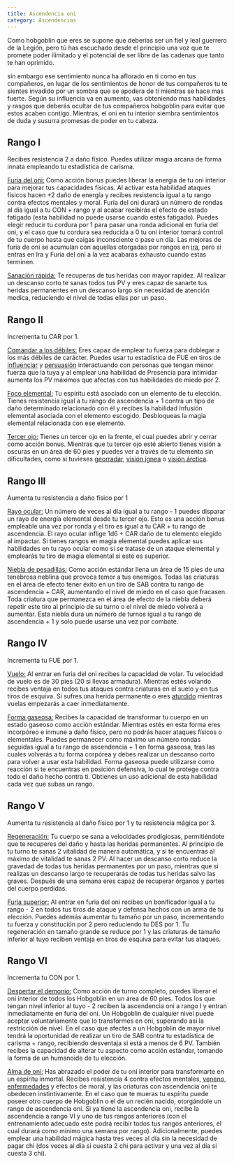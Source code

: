 ```yaml
---
title: Ascendencia oni
category: Ascendencias
---
```


Como hobgoblin que eres se supone que deberías ser un fiel y leal guerrero de la Legión, pero tú has escuchado desde el principio una voz que te promete poder ilimitado y el potencial de ser libre de las cadenas que tanto te han oprimido. 

sin embargo ese sentimiento nunca ha aflorado en ti como en tus compañeros, en lugar de los sentimientos de honor de tus compañeros tu te sientes invadido por un sombra que se apodera de ti mientras se hace mas fuerte. Según su influencia va en aumento, vas obteniendo mas habilidades y rasgos que deberás ocultar de tus compañeros hobgoblin para evitar que estos acaben contigo. Mientras, el oni en tu interior siembra sentimientos de duda y susurra promesas de poder en tu cabeza.

## Rango I

Recibes resistencia 2 a daño físico. Puedes utilizar magia arcana de forma innata empleando tu estadística de carisma.

<u>Furia del oni:</u> Como acción bonus puedes liberar la energía de tu oni interior para mejorar tus capacidades físicas. Al activar esta habilidad ataques físicos hacen +2 daño de energía y recibes resistencia igual a tu rango contra efectos mentales y moral. Furia del oni durará un número de rondas al día igual a tu CON + rango y al acabar recibirás el efecto de estado fatigado (esta habilidad no puede usarse cuando estés fatigado). Puedes elegir reducir tu cordura por 1 para pasar una ronda adicional en furia del oni, y el caso que tu cordura sea reducida a 0 tu oni interior tomará control de tu cuerpo hasta que caigas inconsciente o pase un día. Las mejoras de furia de oni se acumulan con aquellas otorgadas por rangos en [ira](https://raldamain.com/rules/Rangos/Combate/ira.html), pero si entras en Ira y Furia del oni a la vez acabarás exhausto cuando estas terminen.

<u>Sanación rápida:</u> Te recuperas de tus heridas con mayor rapidez. Al realizar un descanso corto te sanas todos tus PV y eres capaz de sanarte tus heridas permanentes en un descanso largo sin necesidad de atención medica, reduciendo el nivel de todas ellas por un paso.

## Rango II

Incrementa tu CAR por 1.

<u>Comandar a los débiles:</u> Eres capaz de emplear tu fuerza para doblegar a los más débiles de carácter. Puedes usar tu estadística de FUE en tiros de [influenciar](https://raldamain.com/rules/Rangos/Social/influenciar.html) y [persuasión](https://raldamain.com/rules/Crear%20personajes/talentos.html) interactuando con personas que tengan menor fuerza que la tuya y al emplear una habilidad de Presencia para intimidar aumenta los PV máximos que afectas con tus habilidades de miedo por 2.

<u>Foco elemental:</u> Tu espíritu está asociado con un elemento de tu elección. Tienes resistencia igual a tu rango de ascendencia + 1 contra un tipo de daño determinado relacionado con él y recibes la habilidad Infusión elemental asociada con el elemento escogido. Desbloqueas la magia elemental relacionada con ese elemento.

<u>Tercer ojo:</u> Tienes un tercer ojo en la frente, el cual puedes abrir y cerrar como acción bonus. Mientras que tu tercer ojo esté abierto tienes visión a oscuras en un área de 60 pies y puedes ver a través de tu elemento sin dificultades, como si tuvieses [georradar](https://raldamain.com/rules/Rangos/Ascendencias/ascendencia%20de%20tierra.html#rango-ii), [visión ígnea](https://raldamain.com/rules/Rangos/Ascendencias/ascendencia%20de%20fuego.html#rango-ii) o [visión árctica](https://raldamain.com/rules/Rangos/Ascendencias/ascendencia%20boreal.html#rango-ii).

## Rango III

Aumenta tu resistencia a daño físico por 1

<u>Rayo ocular:</u> Un número de veces al día igual a tu rango - 1 puedes disparar un rayo de energía elemental desde tu tercer ojo. Esto es una acción bonus empleable una vez por ronda y el tiro es igual a tu CAR +  tu rango de ascendencia. El rayo ocular inflige 1d6 + CAR daño de tu elemento elegido al impactar. Si tienes rangos en magia elemental puedes aplicar sus habilidades en tu rayo ocular como si se tratase de un ataque elemental y emplearás tu tiro de magia elemental si este es superior.

<u>Niebla de pesadillas:</u> Como acción estándar llena un área de 15 pies de una tenebrosa neblina que provoca temor a tus enemigos. Todas las criaturas en el área de efecto tener éxito en un tiro de SAB contra tu rango de ascendencia + CAR, aumentando el nivel de miedo en el caso que fracasen. Toda criatura que permanezca en el área de efecto de la niebla deberá repetir este tiro al principio de su turno o el nivel de miedo volverá a aumentar. Esta niebla dura un número de turnos igual a tu rango de ascendencia + 1 y solo puede usarse una vez por combate.

## Rango IV

Incrementa tu FUE por 1.

<u>Vuelo:</u> Al entrar en furia del oni recibes la capacidad de volar. Tu velocidad de vuelo es de 30 pies (20 si llevas armadura). Mientras estés volando recibes ventaja en todos tus ataques contra criaturas en el suelo y en tus tiros de esquiva. Si sufres una herida permanente o eres [aturdido](https://raldamain.com/rules/Reglas%20principales/Efectos%20de%20estado.html#aturdida) mientras vuelas empezarás a caer inmediatamente.

<u>Forma gaseosa:</u> Recibes la capacidad de transformar tu cuerpo en un estado gaseoso como acción estándar. Mientras estés en esta forma eres incorpóreo e inmune a daño físico, pero no podrás hacer ataques físicos o elementales. Puedes permanecer como máximo un número rondas seguidas igual a tu rango de ascendencia + 1 en forma gaseosa, tras las cuales volverás a tu forma corpórea y debes realizar un descanso corto para volver a usar esta habilidad. Forma gaseosa puede utilizarse como reacción si te encuentras en posición defensiva, lo cual te protege contra todo el daño hecho contra ti. Obtienes un uso adicional de esta habilidad cada vez que subas un rango.

## Rango V

Aumenta tu resistencia al daño físico por 1 y tu resistencia mágica por 3.

<u>Regeneración:</u> Tu cuerpo se sana a velocidades prodigiosas, permitiéndote que te recuperes del daño y hasta las heridas permanentes. Al principio de tu turno te sanas 2 vitalidad de manera automática, y si te encuentras al máximo de vitalidad te sanas 2 PV. Al hacer un descanso corto reduce la gravedad de todas tus heridas permanentes por un paso, mientras que si realizas un descanso largo te recuperarás de todas tus heridas salvo las graves. Después de una semana eres capaz de recuperar órganos y partes del cuerpo perdidas.

<u>Furia superior:</u> Al entrar en furia del oni recibes un bonificador igual a tu rango - 2 en todos tus tiros de ataque y defensa hechos con un arma de tu elección. Puedes además aumentar tu tamaño por un paso, incrementando tu fuerza y constitución por 2 pero reduciendo tu DES por 1. Tu regeneración en tamaño grande se reduce por 1 y las criaturas de tamaño inferior al tuyo reciben ventaja en tiros de esquiva para evitar tus ataques.

## Rango VI

Incrementa tu CON por 1.

<u>Despertar el demonio:</u> Como acción de turno completo, puedes liberar el oni interior de todos los Hobgoblin en un área de 60 pies. Todos los que tengan nivel inferior al tuyo - 2 reciben la ascendencia oni a rango I y entran inmediatamente en furia del oni. Un Hobgoblin de cualquier nivel puede aceptar voluntariamente que lo transformes en oni, superando así la restricción de nivel. En el caso que afectes a un Hobgoblin de mayor nivel tendrá la oportunidad de realizar un tiro de SAB contra tu estadística de carisma + rango, recibiendo desventaja si está a menos de 6 PV. También recibes la capacidad de alterar tu aspecto como acción estándar, tomando la forma de un humanoide de tu elección.

<u>Alma de oni:</u> Has abrazado el poder de tu oni interior para transformarte en un espíritu inmortal. Recibes resistencia 4 contra efectos mentales, [veneno](https://raldamain.com/rules/Reglas%20adicionales/venenos_enfermedades.html#venenos), [enfermedades](https://raldamain.com/rules/Reglas%20adicionales/venenos_enfermedades.html#enfermedades) y efectos de moral, y las criaturas con ascendencia oni te obedecen instintivamente. En el caso que te mueras tu espíritu puede poseer otro cuerpo de Hobgoblin o el de un recién nacido, otorgándole un rango de ascendencia oni. Si ya tiene la ascendencia oni, recibe la ascendencia a rango VI y uno de tus rangos anteriores (con el entrenamiento adecuado este podrá recibir todos tus rangos anteriores, el cual durará como mínimo una semana por rango). Adicionalmente, puedes emplear una habilidad mágica hasta tres veces al día sin la necesidad de pagar chi (dos veces al día si cuesta 2 chi para activar y una vez al día si cuesta 3 chi).